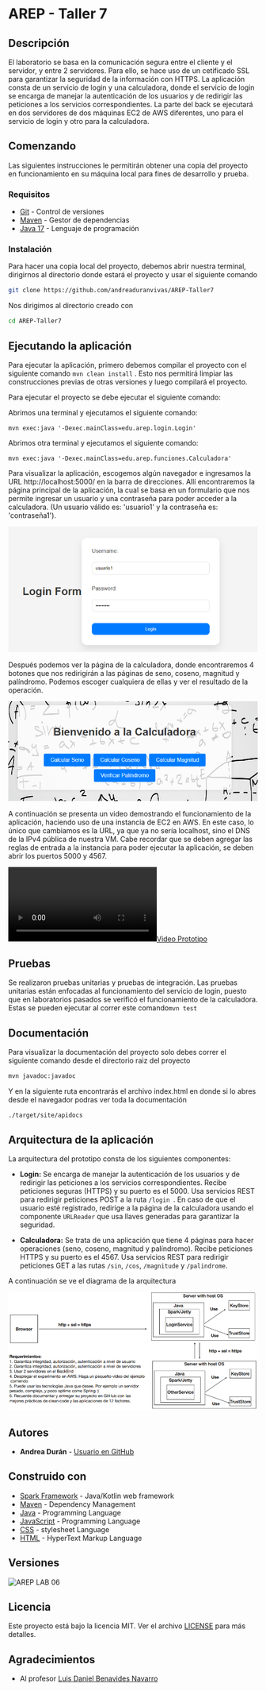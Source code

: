# AREP - Taller 7

## Descripción

El laboratorio se basa en la comunicación segura entre el cliente y el servidor, y entre 2 servidores.
Para ello, se hace uso de un cetificado SSL para garantizar la seguridad de la información con HTTPS.
La aplicación consta de un servicio de login y una calculadora, donde el servicio de login se encarga 
de manejar la autenticación de los usuarios y de redirigir las peticiones a los servicios correspondientes.
La parte del back se ejecutará en dos servidores de dos máquinas EC2 de AWS diferentes, 
uno para el servicio de login y otro para la calculadora.

## Comenzando

Las siguientes instrucciones le permitirán obtener una copia del proyecto en funcionamiento en su máquina local para fines de desarrollo y prueba.

### Requisitos

- [Git](https://www.youtube.com/watch?v=4xqVv2lTo40/) - Control de versiones
- [Maven](https://www.youtube.com/watch?v=1QfiyR_PWxU) - Gestor de dependencias
- [Java 17](https://www.youtube.com/watch?v=BG2OSaxWX4E) - Lenguaje de programación

### Instalación

Para hacer una copia local del proyecto, debemos abrir nuestra terminal, dirigirnos al directorio donde estará el proyecto y usar el siguiente comando

```bash
git clone https://github.com/andreaduranvivas/AREP-Taller7
```

Nos dirigimos al directorio creado con

```bash
cd AREP-Taller7
```


## Ejecutando la aplicación

Para ejecutar la aplicación, primero debemos compilar el proyecto con el siguiente comando `mvn clean install`
. Esto nos permitirá limpiar las construcciones previas de otras versiones y luego compilará el proyecto.

Para ejecutar el proyecto se debe ejecutar el siguiente comando:

Abrimos una terminal y ejecutamos el siguiente comando:
```
mvn exec:java '-Dexec.mainClass=edu.arep.login.Login'
```

Abrimos otra terminal y ejecutamos el siguiente comando:
```
mvn exec:java '-Dexec.mainClass=edu.arep.funciones.Calculadora'
```

Para visualizar la aplicación, escogemos algún navegador e ingresamos la URL http://localhost:5000/ en la barra de direcciones. Allí encontraremos la página principal de la aplicación,
la cual se basa en un formulario que nos permite ingresar un usuario y una contraseña para poder acceder a la calculadora.
(Un usuario válido es: 'usuario1' y la contraseña es: 'contraseña1').

![image](multimedia/login.png)

Después podemos ver la página de la calculadora, donde encontraremos 4 botones que nos redirigirán a las páginas de seno, coseno, magnitud y palíndromo. Podemos escoger cualquiera de ellas y
ver el resultado de la operación.

![image](multimedia/calculadora.png)

A continuación se presenta un video demostrando el funcionamiento de la aplicación, haciendo uso de una instancia de EC2 en AWS.
En este caso, lo único que cambiamos es la URL, ya que ya no sería localhost, sino el DNS de la IPv4 pública de nuestra VM.
Cabe recordar que se deben agregar las reglas de entrada a la instancia para poder ejecutar la aplicación, se deben abrir los puertos
5000 y 4567.

[![Video Prototipo](multimedia/Arquitectura%20de%20Logs%20con%20EC2%20de%20AWS.mp4)](https://youtu.be/AINZ3AHpHRU)


## Pruebas

Se realizaron pruebas unitarias y pruebas de integración.
Las pruebas unitarias están enfocadas al funcionamiento del servicio de login,
puesto que en laboratorios pasados se verificó el funcionamiento de la calculadora.
Estas se pueden ejecutar al correr este comando`mvn test`

## Documentación

Para visualizar la documentación del proyecto solo debes correr el siguiente comando desde el directorio raiz del proyecto

```bash
mvn javadoc:javadoc
```

Y en la siguiente ruta encontrarás el archivo index.html en donde si lo abres desde el navegador podras ver toda la documentación

```
./target/site/apidocs
```

## Arquitectura de la aplicación

La arquitectura del prototipo consta de los siguientes componentes:

- **Login:** Se encarga de manejar la autenticación de los usuarios y de redirigir las peticiones a los servicios correspondientes.
Recibe peticiones seguras (HTTPS) y su puerto es el 5000. Usa servicios REST para redirigir peticiones POST a la ruta `/login `.
En caso de que el usuario esté registrado, redirige a la página de la calculadora usando el componente `URLReader` que usa llaves generadas 
para garantizar la seguridad.


- **Calculadora:** Se trata de una aplicación que tiene 4 páginas para hacer operaciones (seno, coseno, magnitud y palíndromo).
Recibe peticiones HTTPS y su puerto es el 4567. Usa servicios REST para redirigir peticiones GET a las rutas 
`/sin`, `/cos`, `/magnitude` y `/palindrome`.


A continuación se ve el diagrama de la arquitectura

![image](multimedia/arquitectura.png)

## Autores

- **Andrea Durán** - [Usuario en GitHub](https://github.com/andreaduranvivas)

## Construido con

* [Spark Framework](https://sparkjava.com/) - Java/Kotlin web framework
* [Maven](https://maven.apache.org/) - Dependency Management
* [Java](https://www.java.com/es/) - Programming Language
* [JavaScript](https://developer.mozilla.org/en-US/docs/Web/javascript) - Programming Language
* [CSS](https://www.w3.org/Style/CSS/Overview.en.html) - stylesheet Language
* [HTML](https://html.com/) - HyperText Markup Language


## Versiones

![AREP LAB 06](https://img.shields.io/badge/AREP_LAB_07-v1.0.0-blue)

## Licencia

Este proyecto está bajo la licencia MIT. Ver el archivo [LICENSE](LICENSE) para más detalles.

## Agradecimientos

- Al profesor [Luis Daniel Benavides Navarro](https://ldbn.is.escuelaing.edu.co/)